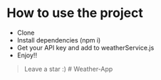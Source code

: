 # How to use the project

- Clone
- Install dependencies (npm i)
- Get your API key and add to weatherService.js
- Enjoy!!

> Leave a star :)
#   W e a t h e r - A p p  
 